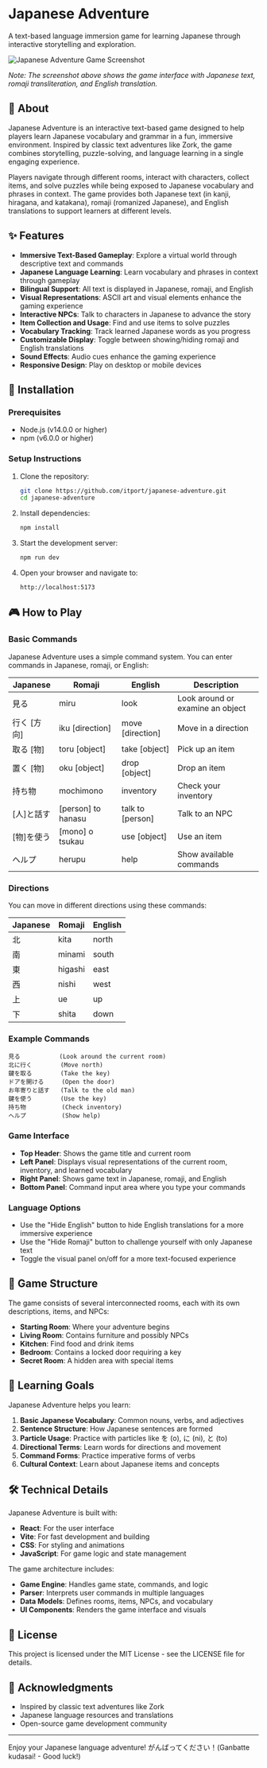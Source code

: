 # Japanese Adventure

A text-based language immersion game for learning Japanese through interactive storytelling and exploration.

![Japanese Adventure Game Screenshot](./public/screenshots/game-screenshot.png)

*Note: The screenshot above shows the game interface with Japanese text, romaji transliteration, and English translation.*

## 📖 About

Japanese Adventure is an interactive text-based game designed to help players learn Japanese vocabulary and grammar in a fun, immersive environment. Inspired by classic text adventures like Zork, the game combines storytelling, puzzle-solving, and language learning in a single engaging experience.

Players navigate through different rooms, interact with characters, collect items, and solve puzzles while being exposed to Japanese vocabulary and phrases in context. The game provides both Japanese text (in kanji, hiragana, and katakana), romaji (romanized Japanese), and English translations to support learners at different levels.

## ✨ Features

- **Immersive Text-Based Gameplay**: Explore a virtual world through descriptive text and commands
- **Japanese Language Learning**: Learn vocabulary and phrases in context through gameplay
- **Bilingual Support**: All text is displayed in Japanese, romaji, and English
- **Visual Representations**: ASCII art and visual elements enhance the gaming experience
- **Interactive NPCs**: Talk to characters in Japanese to advance the story
- **Item Collection and Usage**: Find and use items to solve puzzles
- **Vocabulary Tracking**: Track learned Japanese words as you progress
- **Customizable Display**: Toggle between showing/hiding romaji and English translations
- **Sound Effects**: Audio cues enhance the gaming experience
- **Responsive Design**: Play on desktop or mobile devices

## 🚀 Installation

### Prerequisites
- Node.js (v14.0.0 or higher)
- npm (v6.0.0 or higher)

### Setup Instructions

1. Clone the repository:
   ```bash
   git clone https://github.com/itport/japanese-adventure.git
   cd japanese-adventure
   ```

2. Install dependencies:
   ```bash
   npm install
   ```

3. Start the development server:
   ```bash
   npm run dev
   ```

4. Open your browser and navigate to:
   ```
   http://localhost:5173
   ```

## 🎮 How to Play

### Basic Commands

Japanese Adventure uses a simple command system. You can enter commands in Japanese, romaji, or English:

| Japanese | Romaji | English | Description |
|----------|--------|---------|-------------|
| 見る | miru | look | Look around or examine an object |
| 行く [方向] | iku [direction] | move [direction] | Move in a direction |
| 取る [物] | toru [object] | take [object] | Pick up an item |
| 置く [物] | oku [object] | drop [object] | Drop an item |
| 持ち物 | mochimono | inventory | Check your inventory |
| [人]と話す | [person] to hanasu | talk to [person] | Talk to an NPC |
| [物]を使う | [mono] o tsukau | use [object] | Use an item |
| ヘルプ | herupu | help | Show available commands |

### Directions

You can move in different directions using these commands:

| Japanese | Romaji | English |
|----------|--------|----------|
| 北 | kita | north |
| 南 | minami | south |
| 東 | higashi | east |
| 西 | nishi | west |
| 上 | ue | up |
| 下 | shita | down |

### Example Commands

```
見る           (Look around the current room)
北に行く        (Move north)
鍵を取る        (Take the key)
ドアを開ける     (Open the door)
お年寄りと話す   (Talk to the old man)
鍵を使う        (Use the key)
持ち物          (Check inventory)
ヘルプ          (Show help)
```

### Game Interface

- **Top Header**: Shows the game title and current room
- **Left Panel**: Displays visual representations of the current room, inventory, and learned vocabulary
- **Right Panel**: Shows game text in Japanese, romaji, and English
- **Bottom Panel**: Command input area where you type your commands

### Language Options

- Use the "Hide English" button to hide English translations for a more immersive experience
- Use the "Hide Romaji" button to challenge yourself with only Japanese text
- Toggle the visual panel on/off for a more text-focused experience

## 🧩 Game Structure

The game consists of several interconnected rooms, each with its own descriptions, items, and NPCs:

- **Starting Room**: Where your adventure begins
- **Living Room**: Contains furniture and possibly NPCs
- **Kitchen**: Find food and drink items
- **Bedroom**: Contains a locked door requiring a key
- **Secret Room**: A hidden area with special items

## 🎯 Learning Goals

Japanese Adventure helps you learn:

1. **Basic Japanese Vocabulary**: Common nouns, verbs, and adjectives
2. **Sentence Structure**: How Japanese sentences are formed
3. **Particle Usage**: Practice with particles like を (o), に (ni), と (to)
4. **Directional Terms**: Learn words for directions and movement
5. **Command Forms**: Practice imperative forms of verbs
6. **Cultural Context**: Learn about Japanese items and concepts

## 🛠️ Technical Details

Japanese Adventure is built with:

- **React**: For the user interface
- **Vite**: For fast development and building
- **CSS**: For styling and animations
- **JavaScript**: For game logic and state management

The game architecture includes:

- **Game Engine**: Handles game state, commands, and logic
- **Parser**: Interprets user commands in multiple languages
- **Data Models**: Defines rooms, items, NPCs, and vocabulary
- **UI Components**: Renders the game interface and visuals

## 📝 License

This project is licensed under the MIT License - see the LICENSE file for details.

## 🙏 Acknowledgments

- Inspired by classic text adventures like Zork
- Japanese language resources and translations
- Open-source game development community

---

Enjoy your Japanese language adventure! がんばってください！(Ganbatte kudasai! - Good luck!)
